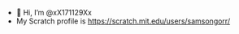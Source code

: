 - 👋 Hi, I’m @xX171129Xx
- My Scratch profile is https://scratch.mit.edu/users/samsongorr/

<!---
xX171129Xx/xX171129Xx is a ✨ special ✨ repository because its `README.md` (this file) appears on your GitHub profile.
You can click the Preview link to take a look at your changes.
--->
